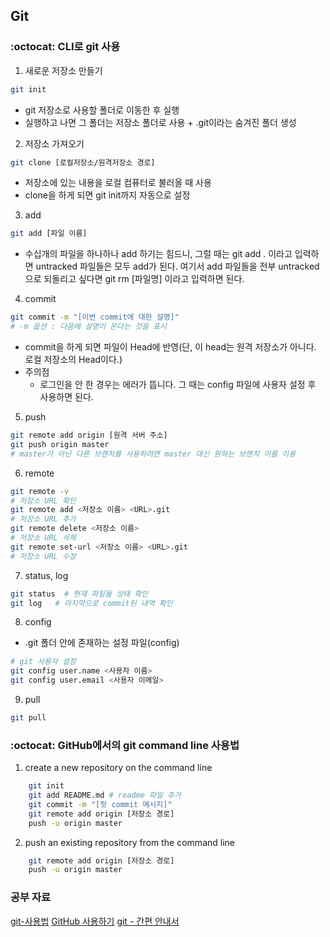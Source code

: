 
## Git
### :octocat: CLI로 git 사용
1. 새로운 저장소 만들기
```bash
git init
```
* git 저장소로 사용할 폴더로 이동한 후 실행
* 실행하고 나면 그 폴더는 저장소 폴더로 사용 + .git이라는 숨겨진 폴더 생성
2. 저장소 가져오기
```bash
git clone [로컬저장소/원격저장소 경로]
```
- 저장소에 있는 내용을 로컬 컴퓨터로 불러올 때 사용
- clone을 하게 되면 git init까지 자동으로 설정
3. add
```bash
git add [파일 이름]
```
- 수십개의 파일을 하나하나 add 하기는 힘드니, 그럴 때는 git add . 이라고 입력하면 untracked 파일들은 모두 add가 된다. 여기서 add 파일들을 전부 untracked으로 되돌리고 싶다면 git rm [파일명] 이라고 입력하면 된다.
4. commit
```bash
git commit -m "[이번 commit에 대한 설명]"
# -m 옵션 : 다음에 설명이 온다는 것을 표시
```
* commit을 하게 되면 파일이 Head에 반영(단, 이 head는 원격 저장소가 아니다. 로컬 저장소의 Head이다.)
* 주의점
  - 로그인을 안 한 경우는 에러가 뜹니다. 그 때는 config 파일에 사용자 설정 후 사용하면 된다.
5. push
```bash
git remote add origin [원격 서버 주소]
git push origin master
# master가 아닌 다른 브랜치를 사용하려면 master 대신 원하는 브랜치 이름 이용
```
6. remote
```bash
git remote -v                            
# 저장소 URL 확인
git remote add <저장소 이름> <URL>.git      
# 저장소 URL 추가
git remote delete <저장소 이름>             
# 저장소 URL 삭제
git remote set-url <저장소 이름> <URL>.git  
# 저장소 URL 수정
```
7. status, log
```bash
git status  # 현재 파일들 상태 확인
git log   # 마지막으로 commit된 내역 확인
```
8. config
* .git 폴더 안에 존재하는 설정 파일(config)
```bash
# git 사용자 설정
git config user.name <사용자 이름>
git config user.email <사용자 이메일>
```
9. pull
```bash
git pull
```

### :octocat: GitHub에서의 git command line 사용법
1. create a new repository on the command line
```bash
    git init
    git add README.md # readme 파일 추가
    git commit -m "[첫 commit 메시지]"
    git remote add origin [저장소 경로]
    push -u origin master
```
2. push an existing repository from the command line
```bash
    git remote add origin [저장소 경로]
    push -u origin master
```


### 공부 자료
[git-사용법](https://medium.com/@psychet_learn/git-%EC%82%AC%EC%9A%A9%EB%B2%95-3%EC%9E%A5-github-%EC%9D%B4%EC%9A%A9%ED%95%98%EA%B8%B0-f53e765844e3)
[GitHub 사용하기](https://www.zerocho.com/category/Git/post/581042fdcae2d100152ceae6)
[git - 간편 안내서](https://rogerdudler.github.io/git-guide/index.ko.html)
